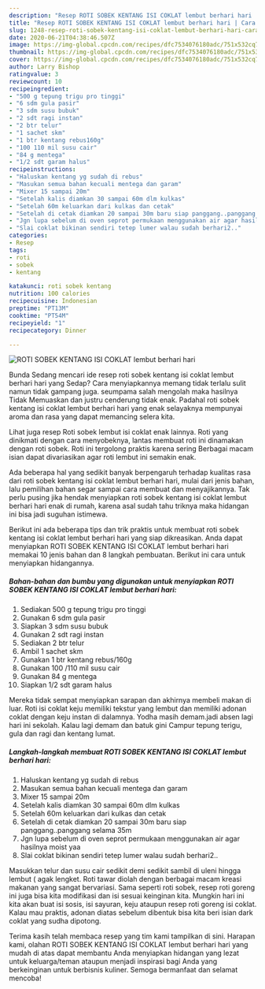 ```yaml
---
description: "Resep ROTI SOBEK KENTANG ISI COKLAT lembut berhari hari | Cara Masak ROTI SOBEK KENTANG ISI COKLAT lembut berhari hari Yang Sempurna"
title: "Resep ROTI SOBEK KENTANG ISI COKLAT lembut berhari hari | Cara Masak ROTI SOBEK KENTANG ISI COKLAT lembut berhari hari Yang Sempurna"
slug: 1248-resep-roti-sobek-kentang-isi-coklat-lembut-berhari-hari-cara-masak-roti-sobek-kentang-isi-coklat-lembut-berhari-hari-yang-sempurna
date: 2020-06-21T04:38:46.507Z
image: https://img-global.cpcdn.com/recipes/dfc7534076180adc/751x532cq70/roti-sobek-kentang-isi-coklat-lembut-berhari-hari-foto-resep-utama.jpg
thumbnail: https://img-global.cpcdn.com/recipes/dfc7534076180adc/751x532cq70/roti-sobek-kentang-isi-coklat-lembut-berhari-hari-foto-resep-utama.jpg
cover: https://img-global.cpcdn.com/recipes/dfc7534076180adc/751x532cq70/roti-sobek-kentang-isi-coklat-lembut-berhari-hari-foto-resep-utama.jpg
author: Larry Bishop
ratingvalue: 3
reviewcount: 10
recipeingredient:
- "500 g tepung trigu pro tinggi"
- "6 sdm gula pasir"
- "3 sdm susu bubuk"
- "2 sdt ragi instan"
- "2 btr telur"
- "1 sachet skm"
- "1 btr kentang rebus160g"
- "100 110 mil susu cair"
- "84 g mentega"
- "1/2 sdt garam halus"
recipeinstructions:
- "Haluskan kentang yg sudah di rebus"
- "Masukan semua bahan kecuali mentega dan garam"
- "Mixer 15 sampai 20m"
- "Setelah kalis diamkan 30 sampai 60m dlm kulkas"
- "Setelah 60m keluarkan dari kulkas dan cetak"
- "Setelah di cetak diamkan 20 sampai 30m baru siap panggang..panggang selama 35m"
- "Jgn lupa sebelum di oven seprot permukaan menggunakan air agar hasilnya moist yaa"
- "Slai coklat bikinan sendiri tetep lumer walau sudah berhari2.."
categories:
- Resep
tags:
- roti
- sobek
- kentang

katakunci: roti sobek kentang 
nutrition: 100 calories
recipecuisine: Indonesian
preptime: "PT13M"
cooktime: "PT54M"
recipeyield: "1"
recipecategory: Dinner

---
```



![ROTI SOBEK KENTANG ISI COKLAT lembut berhari hari](https://img-global.cpcdn.com/recipes/dfc7534076180adc/751x532cq70/roti-sobek-kentang-isi-coklat-lembut-berhari-hari-foto-resep-utama.jpg)

Bunda Sedang mencari ide resep roti sobek kentang isi coklat lembut berhari hari yang Sedap? Cara menyiapkannya memang tidak terlalu sulit namun tidak gampang juga. seumpama salah mengolah maka hasilnya Tidak Memuaskan dan justru cenderung tidak enak. Padahal roti sobek kentang isi coklat lembut berhari hari yang enak selayaknya mempunyai aroma dan rasa yang dapat memancing selera kita.

Lihat juga resep Roti sobek lembut isi coklat enak lainnya. Roti yang dinikmati dengan cara menyobeknya, lantas membuat roti ini dinamakan dengan roti sobek. Roti ini tergolong praktis karena sering Berbagai macam isian dapat divariasikan agar roti lembut ini semakin enak.

Ada beberapa hal yang sedikit banyak berpengaruh terhadap kualitas rasa dari roti sobek kentang isi coklat lembut berhari hari, mulai dari jenis bahan, lalu pemilihan bahan segar sampai cara membuat dan menyajikannya. Tak perlu pusing jika hendak menyiapkan roti sobek kentang isi coklat lembut berhari hari enak di rumah, karena asal sudah tahu triknya maka hidangan ini bisa jadi suguhan istimewa.


Berikut ini ada beberapa tips dan trik praktis untuk membuat roti sobek kentang isi coklat lembut berhari hari yang siap dikreasikan. Anda dapat menyiapkan ROTI SOBEK KENTANG ISI COKLAT lembut berhari hari memakai 10 jenis bahan dan 8 langkah pembuatan. Berikut ini cara untuk menyiapkan hidangannya.

<!--inarticleads1-->

##### Bahan-bahan dan bumbu yang digunakan untuk menyiapkan ROTI SOBEK KENTANG ISI COKLAT lembut berhari hari:

1. Sediakan 500 g tepung trigu pro tinggi
1. Gunakan 6 sdm gula pasir
1. Siapkan 3 sdm susu bubuk
1. Gunakan 2 sdt ragi instan
1. Sediakan 2 btr telur
1. Ambil 1 sachet skm
1. Gunakan 1 btr kentang rebus/160g
1. Gunakan 100 /110 mil susu cair
1. Gunakan 84 g mentega
1. Siapkan 1/2 sdt garam halus


Mereka tidak sempat menyiapkan sarapan dan akhirnya membeli makan di luar. Roti isi coklat keju memiliki tekstur yang lembut dan memiliki adonan coklat dengan keju instan di dalamnya. Yodha masih demam.jadi absen lagi hari ini sekolah. Kalau lagi demam dan batuk gini Campur tepung terigu, gula dan ragi dan kentang lumat. 

<!--inarticleads2-->

##### Langkah-langkah membuat ROTI SOBEK KENTANG ISI COKLAT lembut berhari hari:

1. Haluskan kentang yg sudah di rebus
1. Masukan semua bahan kecuali mentega dan garam
1. Mixer 15 sampai 20m
1. Setelah kalis diamkan 30 sampai 60m dlm kulkas
1. Setelah 60m keluarkan dari kulkas dan cetak
1. Setelah di cetak diamkan 20 sampai 30m baru siap panggang..panggang selama 35m
1. Jgn lupa sebelum di oven seprot permukaan menggunakan air agar hasilnya moist yaa
1. Slai coklat bikinan sendiri tetep lumer walau sudah berhari2..


Masukkan telur dan susu cair sedikit demi sedikit sambil di uleni hingga lembut ( agak lengket. Roti tawar diolah dengan berbagai macam kreasi makanan yang sangat bervariasi. Sama seperti roti sobek, resep roti goreng ini juga bisa kita modifikasi dan isi sesuai keinginan kita. Mungkin hari ini kita akan buat isi sosis, isi sayuran, keju ataupun resep roti goreng isi coklat. Kalau mau praktis, adonan diatas sebelum dibentuk bisa kita beri isian dark coklat yang sudha dipotong. 

Terima kasih telah membaca resep yang tim kami tampilkan di sini. Harapan kami, olahan ROTI SOBEK KENTANG ISI COKLAT lembut berhari hari yang mudah di atas dapat membantu Anda menyiapkan hidangan yang lezat untuk keluarga/teman ataupun menjadi inspirasi bagi Anda yang berkeinginan untuk berbisnis kuliner. Semoga bermanfaat dan selamat mencoba!
